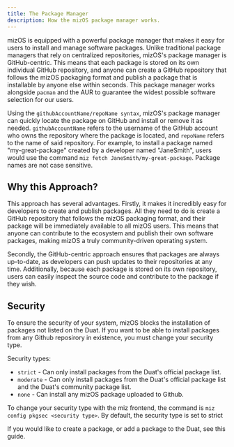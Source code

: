 ```yaml
---
title: The Package Manager
description: How the mizOS package manager works.
---
```


mizOS is equipped with a powerful package manager that makes it easy for users to install and manage software packages. Unlike traditional package managers that rely on centralized repositories, mizOS's package manager is GitHub-centric. This means that each package is stored on its own individual GitHub repository, and anyone can create a GitHub repository that follows the mizOS packaging format and publish a package that is installable by anyone else within seconds. This package manager works alongside `pacman` and the AUR to guarantee the widest possible software selection for our users.

Using the `githubAccountName/repoName syntax`, mizOS's package manager can quickly locate the package on GitHub and install or remove it as needed. `githubAccountName` refers to the username of the GitHub account who owns the repository where the package is located, and `repoName` refers to the name of said repository. For example, to install a package named "my-great-package" created by a developer named "JaneSmith", users would use the command `miz fetch JaneSmith/my-great-package`. Package names are not case sensitive.


## Why this Approach?

This approach has several advantages. Firstly, it makes it incredibly easy for developers to create and publish packages. All they need to do is create a GitHub repository that follows the mizOS packaging format, and their package will be immediately available to all mizOS users. This means that anyone can contribute to the ecosystem and publish their own software packages, making mizOS a truly community-driven operating system.

Secondly, the GitHub-centric approach ensures that packages are always up-to-date, as developers can push updates to their repositories at any time. Additionally, because each package is stored on its own repository, users can easily inspect the source code and contribute to the package if they wish.


## Security

To ensure the security of your system, mizOS blocks the installation of packages not listed on the Duat. If you want to be able to install packages from any Github reposirory in existence, you must change your security type.

Security types:
- `strict` - Can only install packages from the Duat's official package list.
- `moderate` - Can only install packages from the Duat's official package list and the Duat's community package list.
- `none` - Can install any mizOS package uploaded to Github.

To change your security type with the miz frontend, the command is `miz config pkgsec <security type>`. By default, the security type is set to strict

If you would like to create a package, or add a package to the Duat, see this guide.
